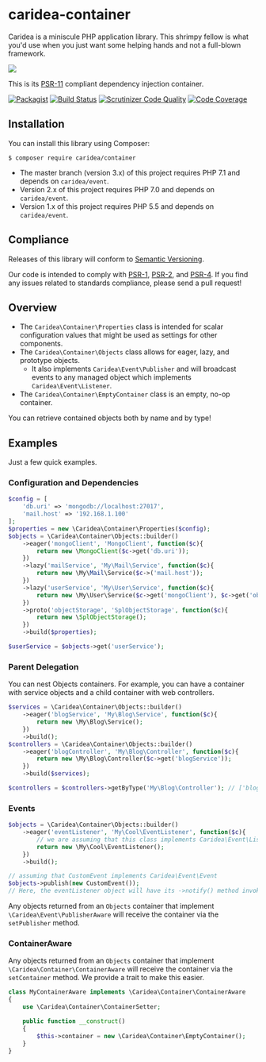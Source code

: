 # caridea-container
Caridea is a miniscule PHP application library. This shrimpy fellow is what you'd use when you just want some helping hands and not a full-blown framework.

![](http://libreworks.com/caridea-100.png)

This is its [PSR-11](http://www.php-fig.org/psr/psr-11/) compliant dependency injection container.

[![Packagist](https://img.shields.io/packagist/v/caridea/container.svg)](https://packagist.org/packages/caridea/container)
[![Build Status](https://travis-ci.org/libreworks/caridea-container.svg)](https://travis-ci.org/libreworks/caridea-container)
[![Scrutinizer Code Quality](https://scrutinizer-ci.com/g/libreworks/caridea-container/badges/quality-score.png?b=master)](https://scrutinizer-ci.com/g/libreworks/caridea-container/?branch=master)
[![Code Coverage](https://scrutinizer-ci.com/g/libreworks/caridea-container/badges/coverage.png?b=master)](https://scrutinizer-ci.com/g/libreworks/caridea-container/?branch=master)

## Installation

You can install this library using Composer:

```console
$ composer require caridea/container
```

* The master branch (version 3.x) of this project requires PHP 7.1 and depends on `caridea/event`.
* Version 2.x of this project requires PHP 7.0 and depends on `caridea/event`.
* Version 1.x of this project requires PHP 5.5 and depends on `caridea/event`.

## Compliance

Releases of this library will conform to [Semantic Versioning](http://semver.org).

Our code is intended to comply with [PSR-1](http://www.php-fig.org/psr/psr-1/), [PSR-2](http://www.php-fig.org/psr/psr-2/), and [PSR-4](http://www.php-fig.org/psr/psr-4/). If you find any issues related to standards compliance, please send a pull request!

## Overview

* The `Caridea\Container\Properties` class is intended for scalar configuration values that might be used as settings for other components.
* The `Caridea\Container\Objects` class allows for eager, lazy, and prototype objects.
   * It also implements `Caridea\Event\Publisher` and will broadcast events to any managed object which implements `Caridea\Event\Listener`.
* The `Caridea\Container\EmptyContainer` class is an empty, no-op container.

You can retrieve contained objects both by name and by type!

## Examples

Just a few quick examples.

### Configuration and Dependencies
```php
$config = [
    'db.uri' => 'mongodb://localhost:27017',
    'mail.host' => '192.168.1.100'
];
$properties = new \Caridea\Container\Properties($config);
$objects = \Caridea\Container\Objects::builder()
    ->eager('mongoClient', 'MongoClient', function($c){
        return new \MongoClient($c->get('db.uri'));
    })
    ->lazy('mailService', 'My\Mail\Service', function($c){
        return new \My\Mail\Service($c->('mail.host'));
    })
    ->lazy('userService', 'My\User\Service', function($c){
        return new \My\User\Service($c->get('mongoClient'), $c->get('objectStorage'));
    })
    ->proto('objectStorage', 'SplObjectStorage', function($c){
        return new \SplObjectStorage();
    })
    ->build($properties);

$userService = $objects->get('userService');
```

### Parent Delegation

You can nest Objects containers. For example, you can have a container with service objects and a child container with web controllers.

```php
$services = \Caridea\Container\Objects::builder()
    ->eager('blogService', 'My\Blog\Service', function($c){
        return new \My\Blog\Service();
    })
    ->build();
$controllers = \Caridea\Container\Objects::builder()
    ->eager('blogController', 'My\Blog\Controller', function($c){
        return new \My\Blog\Controller($c->get('blogService'));
    })
    ->build($services);

$controllers = $controllers->getByType('My\Blog\Controller'); // ['blogController' => BlogController]
```

### Events

```php
$objects = \Caridea\Container\Objects::builder()
    ->eager('eventListener', 'My\Cool\EventListener', function($c){
        // we are assuming that this class implements Caridea\Event\Listener
        return new \My\Cool\EventListener();
    })
    ->build();

// assuming that CustomEvent implements Caridea\Event\Event
$objects->publish(new CustomEvent());
// Here, the eventListener object will have its ->notify() method invoked with the CustomEvent
```

Any objects returned from an `Objects` container that implement `\Caridea\Event\PublisherAware` will receive the container via the `setPublisher` method.

### ContainerAware

Any objects returned from an `Objects` container that implement `\Caridea\Container\ContainerAware` will receive the container via the `setContainer` method.
We provide a trait to make this easier.

```php
class MyContainerAware implements \Caridea\Container\ContainerAware
{
    use \Caridea\Container\ContainerSetter;

    public function __construct()
    {
        $this->container = new \Caridea\Container\EmptyContainer();
    }
}
```
